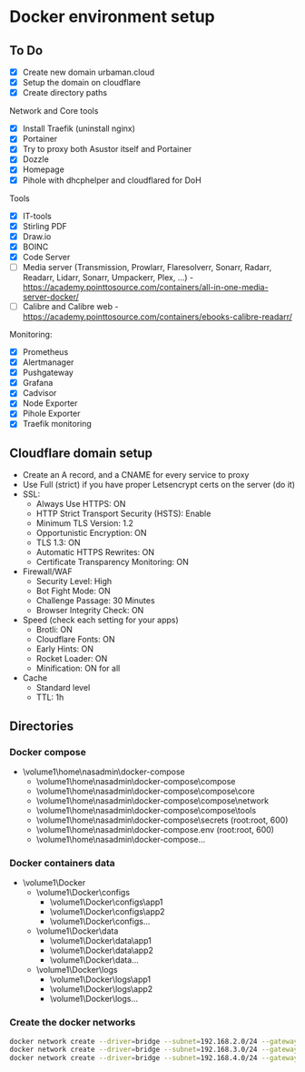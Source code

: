 # Docker environment setup

## To Do

- [x] Create new domain urbaman.cloud
- [x] Setup the domain on cloudflare
- [x] Create directory paths

Network and Core tools

- [x] Install Traefik (uninstall nginx)
- [x] Portainer
- [x] Try to proxy both Asustor itself and Portainer
- [x] Dozzle
- [x] Homepage
- [x] Pihole with dhcphelper and cloudflared for DoH

Tools

- [x] IT-tools
- [x] Stirling PDF
- [x] Draw.io
- [x] BOINC
- [x] Code Server
- [ ] Media server (Transmission, Prowlarr, Flaresolverr, Sonarr, Radarr, Readarr, Lidarr, Sonarr, Umpackerr, Plex, ...) - https://academy.pointtosource.com/containers/all-in-one-media-server-docker/
- [ ] Calibre and Calibre web - https://academy.pointtosource.com/containers/ebooks-calibre-readarr/

Monitoring:

- [x] Prometheus
- [x] Alertmanager
- [x] Pushgateway
- [x] Grafana
- [x] Cadvisor
- [x] Node Exporter
- [x] Pihole Exporter
- [x] Traefik monitoring

## Cloudflare domain setup

- Create an A record, and a CNAME for every service to proxy
- Use Full (strict) if you have proper Letsencrypt certs on the server (do it)
- SSL:
  - Always Use HTTPS: ON
  - HTTP Strict Transport Security (HSTS): Enable
  - Minimum TLS Version: 1.2
  - Opportunistic Encryption: ON
  - TLS 1.3: ON
  - Automatic HTTPS Rewrites: ON
  - Certificate Transparency Monitoring: ON
- Firewall/WAF
  - Security Level: High
  - Bot Fight Mode: ON
  - Challenge Passage: 30 Minutes
  - Browser Integrity Check: ON
- Speed (check each setting for your apps)
  - Brotli: ON
  - Cloudflare Fonts: ON
  - Early Hints: ON
  - Rocket Loader: ON
  - Minification: ON for all
- Cache
  - Standard level
  - TTL: 1h

## Directories

### Docker compose

- \volume1\home\nasadmin\docker-compose
  - \volume1\home\nasadmin\docker-compose\compose
  - \volume1\home\nasadmin\docker-compose\compose\core
  - \volume1\home\nasadmin\docker-compose\compose\network
  - \volume1\home\nasadmin\docker-compose\compose\tools
  - \volume1\home\nasadmin\docker-compose\secrets (root:root, 600)
  - \volume1\home\nasadmin\docker-compose\.env (root:root, 600)
  - \volume1\home\nasadmin\docker-compose\...

### Docker containers data

- \volume1\Docker
  - \volume1\Docker\configs
    - \volume1\Docker\configs\app1
    - \volume1\Docker\configs\app2
    - \volume1\Docker\configs\...
  - \volume1\Docker\data
    - \volume1\Docker\data\app1
    - \volume1\Docker\data\app2
    - \volume1\Docker\data\...
  - \volume1\Docker\logs
    - \volume1\Docker\logs\app1
    - \volume1\Docker\logs\app2
    - \volume1\Docker\logs\...

### Create the docker networks

```bash
docker network create --driver=bridge --subnet=192.168.2.0/24 --gateway=192.168.2.1 dnet
docker network create --driver=bridge --subnet=192.168.3.0/24 --gateway=192.168.3.1 traefik
docker network create --driver=bridge --subnet=192.168.4.0/24 --gateway=192.168.4.1 pihole
```
